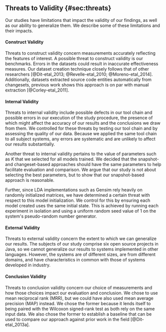 ## Threats to Validity {#sec:threats}

Our studies have limitations that impact the validity of our findings, as well
as our ability to generalize them. We describe some of these limitations and
their impacts.

#### Construct Validity

Threats to construct validity concern measurements accurately reflecting the
features of interest.  A possible threat to construct validity is our
benchmarks.  Errors in the datasets could result in inaccurate effectiveness
measures.  Our dataset creation technique closely follows that of other
researchers [@Dit-etal_2013; @Revelle-etal_2010; @Moreno-etal_2014].
Additionally, datasets extracted source code entities automatically from
changesets, previous work shows this approach is on par with manual extraction
[@Corley-etal_2011].

#### Internal Validity

Threats to internal validity include possible defects in our tool chain and
possible errors in our execution of the study procedure, the presence of which
might affect the accuracy of our results and the conclusions we draw from them.
We controlled for these threats by testing our tool chain and by assessing the
quality of our data.  Because we applied the same tool chain to all subject
systems, any errors are systematic and are unlikely to affect our results
substantially.

Another threat to internal validity pertains to the value of parameters such as
$K$ that we selected for all models trained.  We decided that the snapshot- and
changeset-based approaches should have the same parameters to help facilitate
evaluation and comparison.  We argue that our study is not about selecting the
best parameters, but to show that our snapshot-based approach is reasonable.

Further, since LDA implementations such as Gensim rely heavily on randomly
initialized matrices, we have determined a certain threat with respect to this
model initialization.  We control for this by ensuring each model created uses
the same initial state.  This is achieved by running each experiment in
isolation and using a uniform random seed value of $1$ on the system's
pseudo-random number generator.

#### External Validity

Threats to external validity concern the extent to which we can generalize our
results.  The subjects of our study comprise six open source projects in Java,
so we cannot generalize our results to systems implemented in other languages.
However, the systems are of different sizes, are from different domains, and
have characteristics in common with those of systems developed in industry.

#### Conclusion Validity

Threats to conclusion validity concern our choice of measurements and how those
choices impact our evaluation and conclusion.  We chose to use mean reciprocal
rank (MRR), but we could have also used mean average precision (MAP) instead.
We chose the former because it lends itself to being paired with the Wilcoxon
signed-rank test as both rely on the same input data.  We also chose the former
to establish a baseline that can be used to compare our approach against prior
work in the field [@Dit-etal_2013a].

